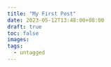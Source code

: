 ```yaml
---
title: "My First Post"
date: 2023-05-12T13:48:00+08:00
draft: true
toc: false
images:
tags: 
  - untagged
---
```



